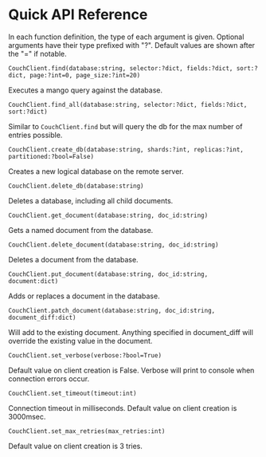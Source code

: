 # Quick API Reference

In each function definition, the type of each argument is given. Optional arguments have their type prefixed with "?". Default values are shown after the "=" if notable.

`CouchClient.find(database:string, selector:?dict, fields:?dict, sort:?dict, page:?int=0, page_size:?int=20)`

Executes a mango query against the database.

`CouchClient.find_all(database:string, selector:?dict, fields:?dict, sort:?dict)`

Similar to `CouchClient.find` but will query the db for the max number of entries possible.

`CouchClient.create_db(database:string, shards:?int, replicas:?int, partitioned:?bool=False)`

Creates a new logical database on the remote server.

`CouchClient.delete_db(database:string)`

Deletes a database, including all child documents.

`CouchClient.get_document(database:string, doc_id:string)`

Gets a named document from the database.

`CouchClient.delete_document(database:string, doc_id:string)`

Deletes a document from the database.

`CouchClient.put_document(database:string, doc_id:string, document:dict)`

Adds or replaces a document in the database.

`CouchClient.patch_document(database:string, doc_id:string, document_diff:dict)`

Will add to the existing document. Anything specified in document_diff will override the existing value in the document.

`CouchClient.set_verbose(verbose:?bool=True)`

Default value on client creation is False. Verbose will print to console when connection errors occur.

`CouchClient.set_timeout(timeout:int)`

Connection timeout in milliseconds. Default value on client creation is 3000msec.

`CouchClient.set_max_retries(max_retries:int)`

Default value on client creation is 3 tries.
